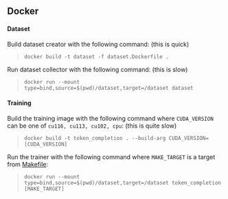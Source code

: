
## Docker


#### Dataset
Build dataset creator with the following command: (this is quick)
> ```docker build -t dataset -f dataset.Dockerfile .```

Run dataset collector with the following command: (this is slow)
> `docker run --mount type=bind,source=$(pwd)/dataset,target=/dataset dataset`

#### Training

Build the training image with the following command where `CUDA_VERSION` can be one of `cu116, cu113, cu102, cpu`: (this is quite slow)
> `docker build -t token_completion . --build-arg CUDA_VERSION=[CUDA_VERSION]`

Run the trainer with the following command where `MAKE_TARGET` is a target from [Makefile](Makefile): 
> `docker run --mount type=bind,source=$(pwd)/dataset,target=/dataset token_completion [MAKE_TARGET]`